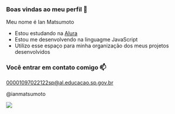 ### Boas vindas ao meu perfil 💙

Meu nome é Ian Matsumoto

- Estou estudando na [Alura](https://alura.com.br)
- Estou me desenvolvendo na linguagme JavaScript
- Utilizo esse espaço para minha organização dos meus projetos desenvolvidos

### Você entrar em contato comigo 📫

00001097022122sp@al.educacao.sp.gov.br

@ianmatsumoto

![](https://media1.tenor.com/m/uO37-aKreAEAAAAC/kakashi-naruto.gif)
